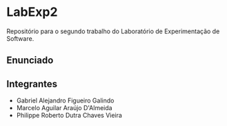 # LabExp2
Repositório para o segundo trabalho do Laboratório de Experimentação de Software.

## Enunciado

## Integrantes
* Gabriel Alejandro Figueiro Galindo
* Marcelo Aguilar Araújo D'Almeida
* Philippe Roberto Dutra Chaves Vieira
